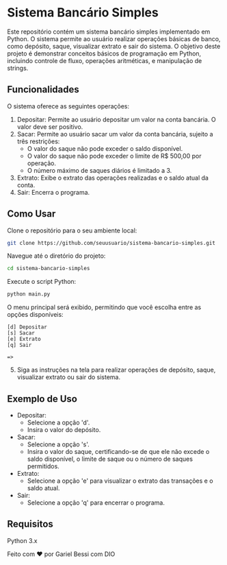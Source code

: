 # Sistema Bancário Simples
Este repositório contém um sistema bancário simples implementado em Python. O sistema permite ao usuário realizar operações básicas de banco, como depósito, saque, visualizar extrato e sair do sistema. O objetivo deste projeto é demonstrar conceitos básicos de programação em Python, incluindo controle de fluxo, operações aritméticas, e manipulação de strings.

## Funcionalidades
O sistema oferece as seguintes operações:

1. Depositar: Permite ao usuário depositar um valor na conta bancária. O valor deve ser positivo.
2. Sacar: Permite ao usuário sacar um valor da conta bancária, sujeito a três restrições:
    - O valor do saque não pode exceder o saldo disponível.
    - O valor do saque não pode exceder o limite de R$ 500,00 por operação.
    - O número máximo de saques diários é limitado a 3.
3. Extrato: Exibe o extrato das operações realizadas e o saldo atual da conta.
4. Sair: Encerra o programa.

## Como Usar
Clone o repositório para o seu ambiente local:
```sh
git clone https://github.com/seuusuario/sistema-bancario-simples.git
```
Navegue até o diretório do projeto:
```sh
cd sistema-bancario-simples
```

Execute o script Python:
```sh
python main.py
```
O menu principal será exibido, permitindo que você escolha entre as opções disponíveis:

```plaintext
[d] Depositar
[s] Sacar
[e] Extrato
[q] Sair

=>
```

5. Siga as instruções na tela para realizar operações de depósito, saque, visualizar extrato ou sair do sistema.

## Exemplo de Uso
- Depositar:
  - Selecione a opção 'd'.
  - Insira o valor do depósito.
- Sacar:
  - Selecione a opção 's'.
  - Insira o valor do saque, certificando-se de que ele não excede o saldo disponível, o limite de saque ou o número de saques permitidos.
- Extrato:
  - Selecione a opção 'e' para visualizar o extrato das transações e o saldo atual.
- Sair:
  - Selecione a opção 'q' para encerrar o programa.

## Requisitos
Python 3.x

Feito com ❤️ por Gariel Bessi com DIO
